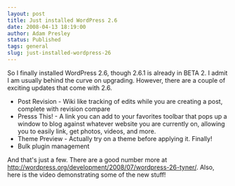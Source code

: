 ```yaml
---
layout: post
title: Just installed WordPress 2.6
date: 2008-04-13 18:19:00
author: Adam Presley
status: Published
tags: general
slug: just-installed-wordpress-26
---
```


So I finally installed WordPress 2.6, though 2.6.1 is already in BETA 2.
I admit I am usually behind the curve on upgrading. However, there are a
couple of exciting updates that come with 2.6.

* Post Revision - Wiki like tracking of edits while you are creating a
  post, complete with revision compare
* Presss This! - A link you can add to your favorites toolbar that
  pops up a window to blog against whatever website you are currently
  on, allowing you to easily link, get photos, videos, and more.
* Theme Preview - Actually try on a theme before applying it. Finally!
* Bulk plugin management

And that's just a few. There are a good number more at
<http://wordpress.org/development/2008/07/wordpress-26-tyner/>. Also,
here is the video demonstrating some of the new stuff!

